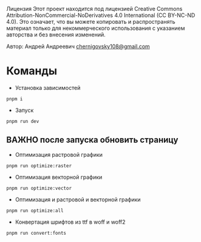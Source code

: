 Лицензия
Этот проект находится под лицензией Creative Commons Attribution-NonCommercial-NoDerivatives 4.0 International (CC BY-NC-ND 4.0). Это означает, что вы можете копировать и распространять материал только для некоммерческого использования с указанием авторства и без внесения изменений.

Автор: Андрей Андреевич chernigovsky108@gmail.com

# Команды 

* Установка зависимостей 

```
pnpm i
```

* Запуск 

```
pnpm run dev
```
## ВАЖНО после запуска обновить страницу

* Оптимизация растровой графики

```
pnpm run optimize:raster
```

* Оптимизация векторной графики

```
pnpm run optimize:vector
```
* Оптимизация и растровой и векторной графики

```
pnpm run optimize:all
```

* Конвертация шрифтов из ttf в woff и woff2

```
pnpm run convert:fonts
```